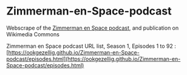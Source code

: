 # Zimmerman-en-Space-podcast
Webscrape of the [Zimmerman en Space podcast](https://www.buzzsprout.com/2096278), and publication on Wikimedia Commons

Zimmerman en Space podcast URL list, Season 1, Episodes 1 to 92 : [https://ookgezellig.github.io/Zimmerman-en-Space-podcast/episodes.html](https://ookgezellig.github.io/Zimmerman-en-Space-podcast/episodes.html)
